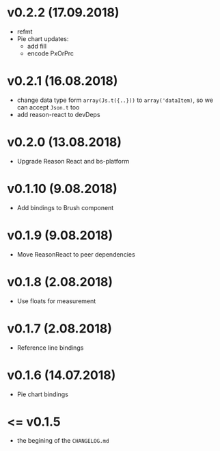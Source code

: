 # v0.2.2 (17.09.2018)

- refmt
- Pie chart updates:
  - add fill
  - encode PxOrPrc

# v0.2.1 (16.08.2018)

- change data type form `array(Js.t({..}))` to `array('dataItem)`, so we can accept `Json.t` too
- add reason-react to devDeps

# v0.2.0 (13.08.2018)

- Upgrade Reason React and bs-platform

# v0.1.10 (9.08.2018)

- Add bindings to Brush component

# v0.1.9 (9.08.2018)

- Move ReasonReact to peer dependencies

# v0.1.8 (2.08.2018)

- Use floats for measurement

# v0.1.7 (2.08.2018)

- Reference line bindings

# v0.1.6 (14.07.2018)

- Pie chart bindings

# <= v0.1.5

- the begining of the `CHANGELOG.md`
